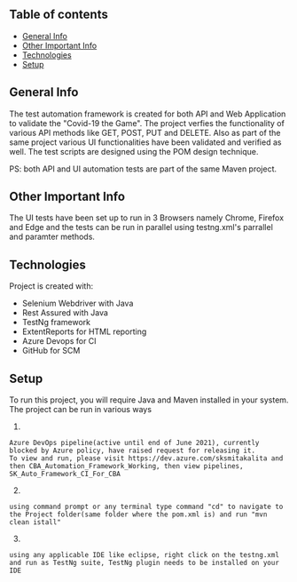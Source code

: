 ## Table of contents
* [General Info](#general-info)
* [Other Important Info](#other-important-info)
* [Technologies](#technologies)
* [Setup](#setup)


## General Info
The test automation framework is created for both API and Web Application to validate the "Covid-19 the Game". 
The project verfies the functionality of various API methods like GET, POST, PUT and DELETE. Also as part of the same project various UI functionalities have been validated and verified as well. The test scripts are designed using the POM design technique.

PS: both API and UI automation tests are part of the same Maven project.


## Other Important Info
The UI tests have been set up to run in 3 Browsers namely Chrome, Firefox and Edge and the tests can be run in parallel using testng.xml's parrallel and paramter methods.

	
## Technologies
Project is created with:
* Selenium Webdriver with Java
* Rest Assured with Java
* TestNg framework
* ExtentReports for HTML reporting
* Azure Devops for CI
* GitHub for SCM


	
## Setup
To run this project, you will require Java and Maven installed in your system.
The project can be run in various ways

1.
```
Azure DevOps pipeline(active until end of June 2021), currently blocked by Azure policy, have raised request for releasing it.
To view and run, please visit https://dev.azure.com/sksmitakalita and then CBA_Automation_Framework_Working, then view pipelines, SK_Auto_Framework_CI_For_CBA
```

2.
```
using command prompt or any terminal type command "cd" to navigate to the Project folder(same folder where the pom.xml is) and run "mvn clean istall"
```

3.
```
using any applicable IDE like eclipse, right click on the testng.xml and run as TestNg suite, TestNg plugin needs to be installed on your IDE
```
